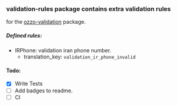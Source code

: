 ### validation-rules package contains extra validation rules 
for the [ozzo-validation](https://github.com/go-ozzo/ozzo-validation) package. 
 

##### Defined rules:
* IRPhone: validation iran phone number.
    - translation_key: `validation_ir_phone_invalid`   

#### Todo:
- [x] Write Tests
- [ ] Add badges to readme.
- [ ] CI 